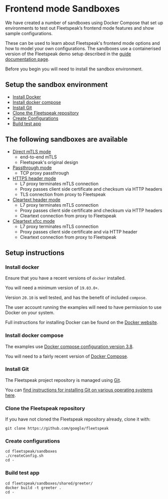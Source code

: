 # Frontend mode Sandboxes

We have created a number of sandboxes using Docker Compose that set up environments to test out Fleetspeak’s frontend mode features and show sample configurations.

These can be used to learn about Fleetspeak's frontend mode options and how to model your own configurations.
The sandboxes use a containerised version of the Fleetspeak demo setup described in the [guide documentation page](https://github.com/google/fleetspeak/blob/master/docs/guide.md). 

Before you begin you will need to install the sandbox environment.

## Setup the sandbox environment
- [Install Docker](#install-docker)
- [Install docker compose](#install-docker-compose)
- [Install Git](#install-git)
- [Clone the Fleetspeak repository](#clone-the-fleetspeak-repository)
- [Create Configurations](#create-configurations)
- [Build test app](#build-test-app)

## The following sandboxes are available
- [Direct mTLS mode](./direct-mtls-mode)
    - end-to-end mTLS
    - Fleetspeak's original design
- [Passthrough mode](./passthrough-mode)
    - TCP proxy passthrough
- [HTTPS header mode](./https-header-mode)
    - L7 proxy terminates mTLS connection
    - Proxy passes client side certificate and checksum via HTTP headers
    - TLS connection from proxy to Fleetspeak
- [Cleartext header mode](./cleartext-header-mode)
    - L7 proxy terminates mTLS connection
    - Proxy passes client side certificate and checksum via HTTP headers
    - Cleartext connection from proxy to Fleetspeak
- [Cleartext xfcc mode](./cleartext-xfcc-mode)
    - L7 proxy terminates mTLS connection
    - Proxy passes client side certificate and via HTTP header
    - Cleartext connection from proxy to Fleetspeak

## Setup instructions

### Install docker
Ensure that you have a recent versions of ```docker``` installed.

You will need a minimum version of ```19.03.0+```.

Version ```20.10``` is well tested, and has the benefit of included ```compose```.

The user account running the examples will need to have permission to use Docker on your system.

Full instructions for installing Docker can be found on the [Docker website](https://docs.docker.com/get-docker/).  


### Install docker compose
The examples use [Docker compose configuration version 3.8](https://docs.docker.com/compose/compose-file/compose-versioning/#version-38).

You will need to a fairly recent version of [Docker Compose](https://docs.docker.com/compose/).  

### Install Git
The Fleetspeak project repository is managed using [Git](https://git-scm.com/).

You can [find instructions for installing Git on various operating systems here](https://git-scm.com/book/en/v2/Getting-Started-Installing-Git).  


### Clone the Fleetspeak repository
If you have not cloned the Fleetspeak repository already, clone it with:

```
git clone https://github.com/google/fleetspeak
```

### Create configurations

```
cd fleetspeak/sandboxes
./createConfig.sh
cd -
```

### Build test app

```
cd fleetspeak/sandboxes/shared/greeter/
docker build -t greeter .
cd -
```
